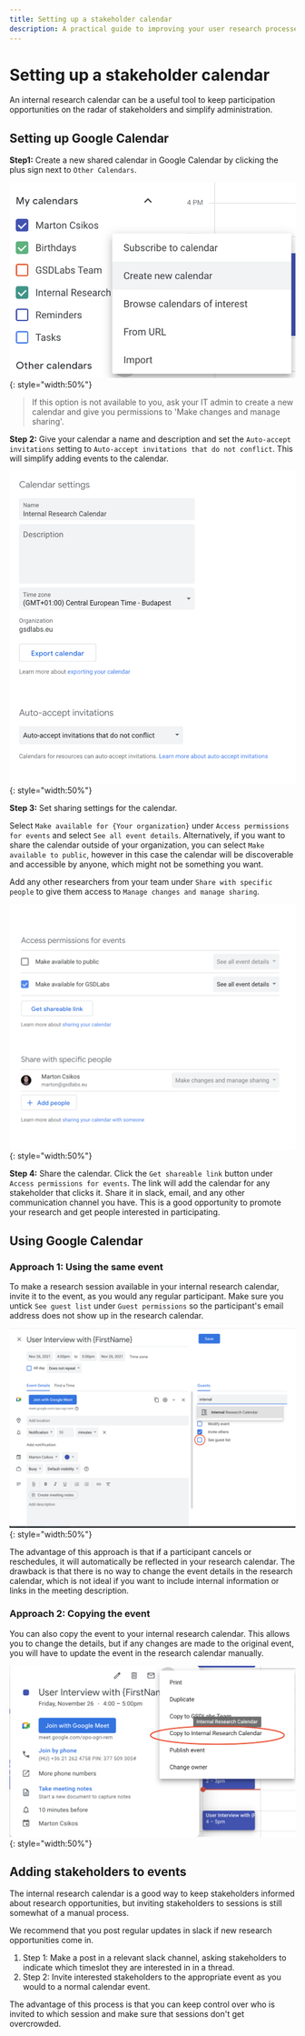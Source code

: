 ```yaml
---
title: Setting up a stakeholder calendar
description: A practical guide to improving your user research processes.
---
```


# Setting up a stakeholder calendar

An internal research calendar can be a useful tool to keep participation opportunities on the radar of stakeholders and simplify administration.

## Setting up Google Calendar

**Step1:** Create a new shared calendar in Google Calendar by clicking the plus sign next to `Other Calendars`.

![Creating a new calendar in google calendar](img/gcal_new.png){: style="width:50%"}

> If this option is not available to you, ask your IT admin to create a new calendar and give you permissions to 'Make changes and manage sharing'.

**Step 2:** Give your calendar a name and description and set the `Auto-accept invitations` setting to `Auto-accept invitations that do not conflict`. This will simplify adding events to the calendar.

![Configuring basic settings in google calendar](img/gcal_settings.png){: style="width:50%"}

**Step 3:** Set sharing settings for the calendar.

Select `Make available for {Your organization}` under `Access permissions for events` and select `See all event details`. Alternatively, if you want to share the calendar outside of your organization, you can select `Make available to public`, however in this case the calendar will be discoverable and accessible by anyone, which might not be something you want.

Add any other researchers from your team under `Share with specific people` to give them access to `Manage changes and manage sharing`.

![Configuring sharing settings in google calendar](img/gcal_sharing_1.png){: style="width:50%"}

**Step 4:** Share the calendar.
Click the `Get shareable link` button under `Access permissions for events`. The link will add the calendar for any stakeholder that clicks it. Share it in slack, email, and any other communication channel you have. This is a good opportunity to promote your research and get people interested in participating.


## Using Google Calendar

### Approach 1: Using the same event

To make a research session available in your internal research calendar, invite it to the event, as you would any regular participant.
Make sure you untick `See guest list` under `Guest permissions` so the participant's email address does not show up in the research calendar.

![Google calendar event configuration](img/gcal_event_1.png){: style="width:50%"}

The advantage of this approach is that if a participant cancels or reschedules, it will automatically be reflected in your research calendar. The drawback is that there is no way to change the event details in the research calendar, which is not ideal if you want to include internal information or links in the meeting description.

### Approach 2: Copying the event

You can also copy the event to your internal research calendar. This allows you to change the details, but if any changes are made to the original event, you will have to update the event in the research calendar manually.

![Google calendar event copying](img/gcal_event_2.png){: style="width:50%"}

## Adding stakeholders to events

The internal research calendar is a good way to keep stakeholders informed about research opportunities, but inviting stakeholders to sessions is still somewhat of a manual process.

We recommend that you post regular updates in slack if new research opportunities come in.

1. Step 1: Make a post in a relevant slack channel, asking stakeholders to indicate which timeslot they are interested in in a thread.
2. Step 2: Invite interested stakeholders to the appropriate event as you would to a normal calendar event.

The advantage of this process is that you can keep control over who is invited to which session and make sure that sessions don't get overcrowded.
